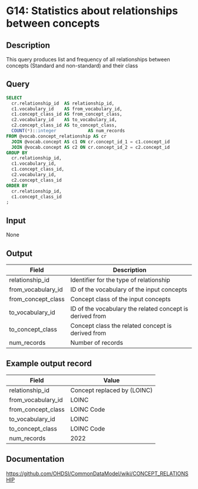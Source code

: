 <!---
Group:general
Name:G14 Statistics about relationships between concepts
Author:Patrick Ryan
CDM Version: 5.3
-->

# G14: Statistics about relationships between concepts

## Description
This query produces list and frequency of all relationships between concepts (Standard and non-standard) and their class

## Query
```sql
SELECT
  cr.relationship_id  AS relationship_id,
  c1.vocabulary_id    AS from_vocabulary_id,
  c1.concept_class_id AS from_concept_class,
  c2.vocabulary_id    AS to_vocabulary_id,
  c2.concept_class_id AS to_concept_class,
  COUNT(*)::integer            AS num_records
FROM @vocab.concept_relationship AS cr
  JOIN @vocab.concept AS c1 ON cr.concept_id_1 = c1.concept_id
  JOIN @vocab.concept AS c2 ON cr.concept_id_2 = c2.concept_id
GROUP BY
  cr.relationship_id,
  c1.vocabulary_id,
  c1.concept_class_id,
  c2.vocabulary_id,
  c2.concept_class_id
ORDER BY
  cr.relationship_id,
  c1.concept_class_id
;
```

## Input

None

## Output

|  Field |  Description |
| --- | --- |
|  relationship_id |  Identifier for the type of relationship |
|  from_vocabulary_id |  ID of the vocabulary of the input concepts |
|  from_concept_class |  Concept class of the input concepts |
|  to_vocabulary_id |  ID of the vocabulary the related concept is derived from |
|  to_concept_class |  Concept class the related concept is derived from |
|  num_records |  Number of records  |

## Example output record

|  Field |  Value |
| --- | --- |
|  relationship_id |  Concept replaced by (LOINC) |
|  from_vocabulary_id |  LOINC |
|  from_concept_class |  LOINC Code |
|  to_vocabulary_id |  LOINC |
|  to_concept_class |  LOINC Code |
|  num_records |  2022 |

## Documentation
https://github.com/OHDSI/CommonDataModel/wiki/CONCEPT_RELATIONSHIP
